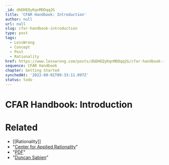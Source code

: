 ```yaml
---
_id: dbDHEQyKqnMDDqq2G
title: 'CFAR Handbook: Introduction'
author: null
url: null
slug: cfar-handbook-introduction
type: post
tags:
  - LessWrong
  - Concept
  - Post
  - Rationality
href: https://www.lesswrong.com/posts/dbDHEQyKqnMDDqq2G/cfar-handbook-introduction
sequence: CFAR Handbook
chapter: Getting Started
synchedAt: '2022-09-01T09:33:11.097Z'
status: todo
---
```


# CFAR Handbook: Introduction


# Related

- [[Rationality]]
- "[Center for Applied Rationality](rationality.org)"
- "[PDF](https://rationality.org/resources/handbook/)"
- "[Duncan Sabien](https://www.lesswrong.com/users/duncan_sabien)"